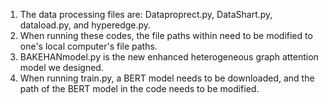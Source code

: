 1. The data processing files are: Dataproprect.py, DataShart.py, dataload.py, and hyperedge.py.
2. When running these codes, the file paths within need to be modified to one's local computer's file paths.
3. BAKEHANmodel.py is the new enhanced heterogeneous graph attention model we designed.
4. When running train.py, a BERT model needs to be downloaded, and the path of the BERT model in the code needs to be modified.
